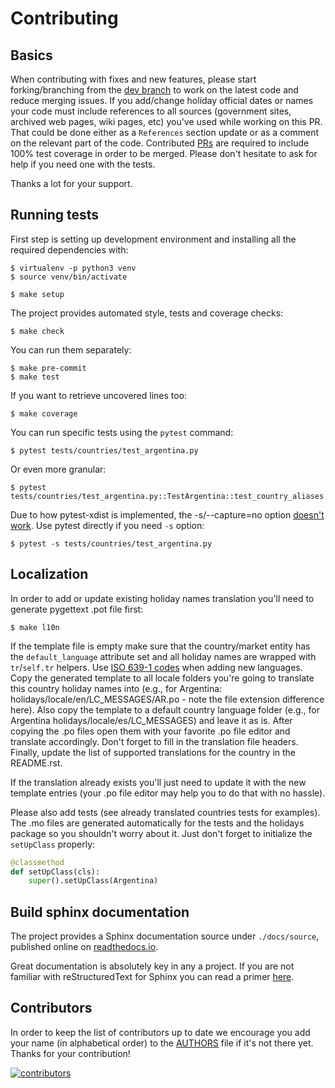 # Contributing

## Basics

When contributing with fixes and new features, please start
forking/branching from the [dev
branch](https://github.com/vacanza/holidays/tree/dev) to work on the
latest code and reduce merging issues. If you add/change holiday
official dates or names your code must include references to all sources
(government sites, archived web pages, wiki pages, etc) you\'ve used
while working on this PR. That could be done either as a `References`
section update or as a comment on the relevant part of the code.
Contributed [PRs](https://github.com/vacanza/holidays/pulls) are
required to include 100% test coverage in order to be merged. Please
don\'t hesitate to ask for help if you need one with the tests.

Thanks a lot for your support.

## Running tests

First step is setting up development environment and installing all the
required dependencies with:

``` shell
$ virtualenv -p python3 venv
$ source venv/bin/activate

$ make setup
```

The project provides automated style, tests and coverage checks:

``` shell
$ make check
```

You can run them separately:

``` shell
$ make pre-commit
$ make test
```

If you want to retrieve uncovered lines too:

``` shell
$ make coverage
```

You can run specific tests using the `pytest` command:

``` shell
$ pytest tests/countries/test_argentina.py
```

Or even more granular:

``` shell
$ pytest tests/countries/test_argentina.py::TestArgentina::test_country_aliases
```

Due to how pytest-xdist is implemented, the -s/\--capture=no option
[doesn\'t
work](https://pytest-xdist.readthedocs.io/en/latest/known-limitations.html#output-stdout-and-stderr-from-workers).
Use pytest directly if you need `-s` option:

``` shell
$ pytest -s tests/countries/test_argentina.py
```

## Localization

In order to add or update existing holiday names translation you\'ll
need to generate pygettext .pot file first:

``` shell
$ make l10n
```

If the template file is empty make sure that the country/market entity
has the `default_language` attribute set and all holiday names are
wrapped with `tr`/`self.tr` helpers. Use [ISO 639-1
codes](https://en.wikipedia.org/wiki/List_of_ISO_639-1_codes) when
adding new languages. Copy the generated template to all locale folders
you\'re going to translate this country holiday names into (e.g., for
Argentina: holidays/locale/en/LC_MESSAGES/AR.po - note the file
extension difference here). Also copy the template to a default country
language folder (e.g., for Argentina holidays/locale/es/LC_MESSAGES) and
leave it as is. After copying the .po files open them with your favorite
.po file editor and translate accordingly. Don\'t forget to fill in the
translation file headers. Finally, update the list of supported
translations for the country in the README.rst.

If the translation already exists you\'ll just need to update it with
the new template entries (your .po file editor may help you to do that
with no hassle).

Please also add tests (see already translated countries tests for
examples). The .mo files are generated automatically for the tests and
the holidays package so you shouldn\'t worry about it. Just don\'t
forget to initialize the `setUpClass` properly:

``` python
@classmethod
def setUpClass(cls):
    super().setUpClass(Argentina)
```

## Build sphinx documentation

The project provides a Sphinx documentation source under
`./docs/source`, published online on
[readthedocs.io](https://holidays.readthedocs.io/).

Great documentation is absolutely key in any a project. If you are not
familiar with reStructuredText for Sphinx you can read a primer
[here](https://www.sphinx-doc.org/en/master/usage/restructuredtext/basics.html).

## Contributors

In order to keep the list of contributors up to date we encourage you
add your name (in alphabetical order) to the
[AUTHORS](https://github.com/vacanza/holidays/blob/dev/AUTHORS) file if
it\'s not there yet. Thanks for your contribution!

[![contributors](https://img.shields.io/github/contributors/vacanza/holidays)](https://github.com/vacanza/holidays/graphs/contributors)
